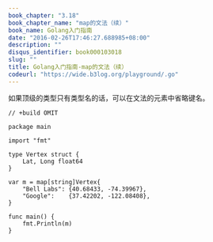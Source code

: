 ```yaml
---
book_chapter: "3.18"
book_chapter_name: "map的文法（续）"
book_name: Golang入门指南
date: "2016-02-26T17:46:27.688985+08:00"
description: ""
disqus_identifier: book000103018
slug: ""
title: Golang入门指南-map的文法（续）
codeurl: "https://wide.b3log.org/playground/.go"
---
```





如果顶级的类型只有类型名的话，可以在文法的元素中省略键名。

```
// +build OMIT

package main

import "fmt"

type Vertex struct {
	Lat, Long float64
}

var m = map[string]Vertex{
	"Bell Labs": {40.68433, -74.39967},
	"Google":    {37.42202, -122.08408},
}

func main() {
	fmt.Println(m)
}

```

